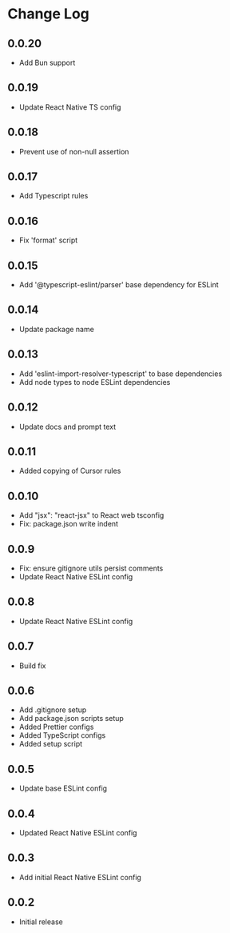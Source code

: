 # Change Log

## 0.0.20

- Add Bun support

## 0.0.19

- Update React Native TS config

## 0.0.18

- Prevent use of non-null assertion

## 0.0.17

- Add Typescript rules

## 0.0.16

- Fix 'format' script

## 0.0.15

- Add '@typescript-eslint/parser' base dependency for ESLint

## 0.0.14

- Update package name

## 0.0.13

- Add 'eslint-import-resolver-typescript' to base dependencies
- Add node types to node ESLint dependencies

## 0.0.12

- Update docs and prompt text

## 0.0.11

- Added copying of Cursor rules

## 0.0.10

- Add "jsx": "react-jsx" to React web tsconfig
- Fix: package.json write indent

## 0.0.9

- Fix: ensure gitignore utils persist comments
- Update React Native ESLint config

## 0.0.8

- Update React Native ESLint config

## 0.0.7

- Build fix

## 0.0.6

- Add .gitignore setup
- Add package.json scripts setup
- Added Prettier configs
- Added TypeScript configs
- Added setup script

## 0.0.5

- Update base ESLint config

## 0.0.4

- Updated React Native ESLint config

## 0.0.3

- Add initial React Native ESLint config

## 0.0.2

- Initial release

